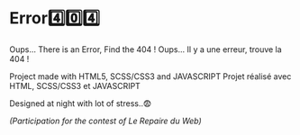 # Error4️⃣0️⃣4️⃣

Oups... There is an Error, Find the 404 !
Oups... Il y a une erreur, trouve la 404 !

Project made with HTML5, SCSS/CSS3 and JAVASCRIPT
Projet réalisé avec HTML, SCSS/CSS3 et JAVASCRIPT

Designed at night with lot of stress..😨

*(Participation for the contest of Le Repaire du Web)*
